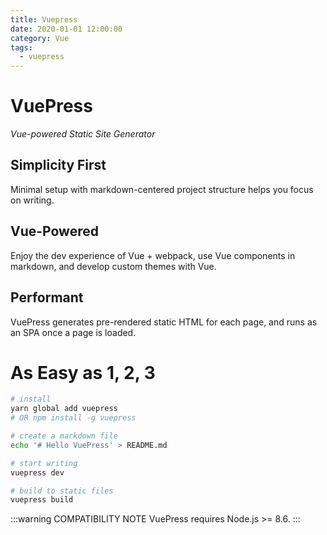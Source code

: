 ```yaml
---
title: Vuepress
date: 2020-01-01 12:00:00
category: Vue
tags:
  - vuepress
---
```

# VuePress

*Vue-powered Static Site Generator*

<!-- more -->

## Simplicity First

Minimal setup with markdown-centered project structure helps you focus on writing.

## Vue-Powered

Enjoy the dev experience of Vue + webpack, use Vue components in markdown, and develop custom themes with Vue.

## Performant

VuePress generates pre-rendered static HTML for each page, and runs as an SPA once a page is loaded.

# As Easy as 1, 2, 3

```sh
# install
yarn global add vuepress
# OR npm install -g vuepress

# create a markdown file
echo '# Hello VuePress' > README.md

# start writing
vuepress dev

# build to static files
vuepress build
```

:::warning COMPATIBILITY NOTE
VuePress requires Node.js >= 8.6.
:::